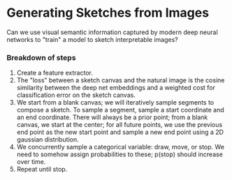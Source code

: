 # Generating Sketches from Images

Can we use visual semantic information captured by modern deep neural networks to "train" a model to sketch interpretable images?

### Breakdown of steps
1. Create a feature extractor. 
2. The "loss" between a sketch canvas and the natural image is the cosine similarity between the deep net embeddings and a weighted cost for classification error on the sketch canvas.
3. We start from a blank canvas; we will iteratively sample segments to compose a sketch. To sample a segment, sample a start coordinate and an end coordinate. There will always be a prior point; from a blank canvas, we start at the center; for all future points, we use the previous end point as the new start point and sample a new end point using a 2D gaussian distribution.
4. We concurrently sample a categorical variable: draw, move, or stop. We need to somehow assign probabilities to these; p(stop) should increase over time.
5. Repeat until stop. 
